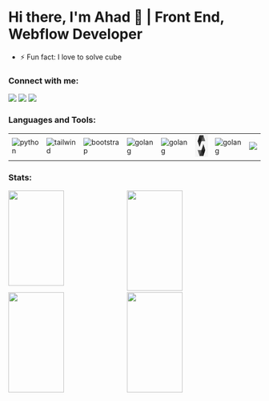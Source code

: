 # Hi there, I'm Ahad 👋 | Front End, Webflow Developer 

- ⚡ Fun fact: I love to solve cube

### Connect with me:
<p align="left">
  <a target="_blank" href= "https://www.linkedin.com/in/ahadweb3/"><img src="https://img.icons8.com/color/30/000000/linkedin-circled--v1.png" height="45"></a>
  <a target="_blank" href= "https://twitter.com/AhadWeb3"><img src="https://img.icons8.com/color/30/000000/twitter--v1.png" height="45"></a>
  <a target="_blank" href="https://www.instagram.com/AhadWeb3/"><img src="https://img.icons8.com/fluency/30/000000/instagram-new.png" height="45"></a>
</p>

### Languages and Tools:
<table>
   <tr>
        <td><img src="https://cdn.jsdelivr.net/gh/devicons/devicon/icons/react/react-original.svg" alt="python" height="45"></td>
        <td><img src="https://img.icons8.com/fluency/48/40C057/tailwind_css.png" alt="tailwind" height="45"></td>        
        <td><img src="https://img.icons8.com/color/48/000000/bootstrap.png" alt="bootstrap" height="45"></td>
        <td><img src="https://cdn.jsdelivr.net/gh/devicons/devicon/icons/javascript/javascript-original.svg" alt="golang" height="45"></td>
        <td><img src="https://cdn.jsdelivr.net/gh/devicons/devicon/icons/nodejs/nodejs-original.svg" alt="golang" height="45"></td>
        <td><img src="https://github.com/kroim/profile/blob/master/icons/icon_solidity.png?raw=true" alt="android" height="45"></td>
        <td><img src="https://storage.googleapis.com/opensea-static/Logomark/Logomark-Blue.svg" alt="golang" height="45"></td>
        <td><img src="https://img.icons8.com/color/48/000000/git.png"/></td>
    </tr>
</table>

### Stats:

<img width = "47%" align="left" height="190" src="https://github-readme-stats.vercel.app/api/top-langs/?username=AhadWeb3&layout=compact">
<img width = "47%" height="200" src="http://github-readme-streak-stats.herokuapp.com?user=AhadWeb3&ring=4F94EF&fire=4F94EF&currStreakLabel=4F94EF"> 
<img width = "47%" height="200" align="left" src="https://github-readme-stats.vercel.app/api?username=AhadWeb3&show_icons=true&locale=en">
<img width = "47%" height="200" src="https://github-readme-stats.vercel.app/api/wakatime?username=ahad4387&hide=other&hide_title=">
          


